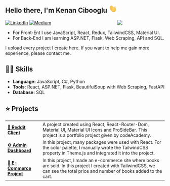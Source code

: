 <h2> Hello there, I'm Kenan Cibooglu <img src="https://raw.githubusercontent.com/ABSphreak/ABSphreak/master/gifs/Hi.gif" height="25px"></h2>

<img align="right" src="https://media.giphy.com/media/v1.Y2lkPTc5MGI3NjExbDJ3aXpnNThrNGtoM2YwMnprMGhjbmNreWp2NWttM3NoZW91bTgxdyZlcD12MV9pbnRlcm5hbF9naWZfYnlfaWQmY3Q9Zw/LAYtLghPoJbU3keoHE/giphy-downsized-large.gif" width='150'/> 

[ ![LinkedIn](https://img.shields.io/badge/LinkedIn-4682B4?style=for-the-badge&logo=linkedin&logoColor=white)]([https://www.linkedin.com/in/muhammed-furkan-gulsen](https://www.linkedin.com/in/cibokenan24/)) [![Medium](https://img.shields.io/badge/Medium-555555?style=for-the-badge&logo=medium&logoColor=white)]([https://medium.com/@furkangulsen](https://medium.com/@yolbirsurekbinbir))


- For Front-Ent I use JavaScript, React, Redux, TailwindCSS, Material UI.
- For Back-End I am learning ASP.NET, Flask, Web Scraping, API and SQL.

I upload every project I create here. If you want to help me gain more experience, please contact me.


## 👨‍💻 Skills

-  **Language:**  JavaScript, C#, Python
-  **Tools:**  React, ASP.NET, Flask, BeautifulSoup with Web Scraping, FastAPI
-  **Database:** SQL


## ⭐️ Projects

<table>
  <tbody>
    <tr>
      <td><a href="https://github.com/kenancibooglu/Reddit-Client-Project"><b>🚀 Reddit Client</b></a></td>
      <td>A project created using React, React-Router-Dom, Material UI, Material UI Icons and ProSideBar. This project is a portfolio project given by codeAcademy.</td>
    </tr>
	  <tr>
      <td><a href="https://github.com/kenancibooglu/Admin-Dashboard-Project"><b>⚙️ Admin Dashboard</b></a></td>
      <td>In this project, many packages were used with React. For the color palette, I manually wrote the TailwindCSS property in Theme.js and integrated it into the project. </td>
    </tr>
    <tr>
      <td><a href="https://github.com/kenancibooglu/E-Commerce-Project"><b>🤖 E-Commerce Project</b></a></td>
      <td>In this project, I made an e-commerce site where books are sold. In this project I created with TailwindCSS, we can see the total price and number of books added to the cart.</td>
    </tr>
   
  </tbody>
</table>
